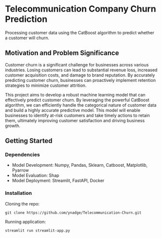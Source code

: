 # Telecommunication Company Churn Prediction

Processing customer data using the CatBoost algorithm to predict whether a customer will churn. 

## Motivation and Problem Significance

Customer churn is a significant challenge for businesses across various industries. Losing customers can lead to substantial revenue loss, increased customer acquisition costs, and damage to brand reputation. By accurately predicting customer churn, businesses can proactively implement retention strategies to minimize customer attrition.

This project aims to develop a robust machine learning model that can effectively predict customer churn. By leveraging the powerful CatBoost algorithm, we can efficiently handle the categorical nature of customer data and build a highly accurate predictive model. This model will enable businesses to identify at-risk customers and take timely actions to retain them, ultimately improving customer satisfaction and driving business growth.

## Getting Started

### Dependencies

* Model Development: Numpy, Pandas, Sklearn, Catboost, Matplotlib, Pyarrow
* Model Evaluation: Shap
* Model Deployment: Streamlit, FastAPI, Docker

### Installation

Cloning the repo:
```
git clone https://github.com/ynadge/Telecommunication-Churn.git
```
Running application:
```
streamlit run streamlit-app.py
```


